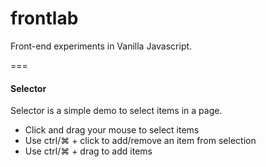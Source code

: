 # frontlab
Front-end experiments in Vanilla Javascript.

===

#### Selector
Selector is a simple demo to select items in a page.
* Click and drag your mouse to select items
* Use ctrl/⌘ + click to add/remove an item from selection
* Use ctrl/⌘ + drag to add items

